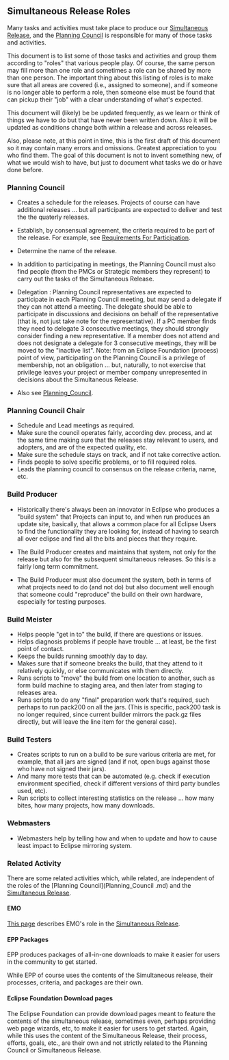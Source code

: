 ## Simultaneous Release Roles

Many tasks and activities must take place to produce our [Simultaneous
Release](../Simultaneous_Release.md), and the [Planning
Council](../Planning_Council.md) is responsible for many of those
tasks and activities.

This document is to list some of those tasks and activities and group
them according to "roles" that various people play. Of course, the same
person may fill more than one role and sometimes a role can be shared by
more than one person. The important thing about this listing of roles is
to make sure that all areas are covered (i.e., assigned to someone), and
if someone is no longer able to perform a role, then someone else must
be found that can pickup their "job" with a clear understanding of
what's expected.

This document will (likely) be be updated frequently, as we learn or
think of things we have to do but that have never been written down.
Also it will be updated as conditions change both within a release and
across releases.

Also, please note, at this point in time, this is the first draft of
this document so it may contain many errors and omissions. Greatest
appreciation to you who find them. The goal of this document is not to
invent something new, of what we would wish to have, but just to
document what tasks we do or have done before.

### Planning Council

-   Creates a schedule for the releases. Projects of course can have
    additional releases ... but all participants are expected to deliver
    and test the the quaterly releases.

<!-- -->

-   Establish, by consensual agreement, the criteria required to be part
    of the release. For example, see [Requirements For
    Participation](SimRel/Simultaneous_Release_Requirements.md).

<!-- -->

-   Determine the name of the release.

<!-- -->

-   In addition to participating in meetings, the Planning Council must
    also find people (from the PMCs or Strategic members they represent)
    to carry out the tasks of the Simultaneous Release.

<!-- -->

-   Delegation : Planning Council representatives are expected to
    participate in each Planning Council meeting, but may send a
    delegate if they can not attend a meeting. The delegate should be
    able to participate in discussions and decisions on behalf of the
    representative (that is, not just take note for the representative).
    If a PC member finds they need to delegate 3 consecutive meetings,
    they should strongly consider finding a new representative. If a
    member does not attend and does not designate a delegate for 3
    consecutive meetings, they will be moved to the "inactive list".
    Note: from an Eclipse Foundation (process) point of view,
    participating on the Planning Council is a privilege of membership,
    not an obligation ... but, naturally, to not exercise that privilege
    leaves your project or member company unrepresented in decisions
    about the Simultaneous Release.

<!-- -->

-   Also see [Planning_Council](Planning_Council.md).

### Planning Council Chair

-   Schedule and Lead meetings as required.
-   Make sure the council operates fairly, according dev. process, and
    at the same time making sure that the releases stay relevant to
    users, and adopters, and are of the expected quality, etc.
-   Make sure the schedule stays on track, and if not take corrective
    action.
-   Finds people to solve specific problems, or to fill required roles.
-   Leads the planning council to consensus on the release criteria,
    name, etc.

### Build Producer

-   Historically there's always been an innovator in Eclipse who
    produces a "build system" that Projects can input to, and when run
    produces an update site, basically, that allows a common place for
    all Eclipse Users to find the functionality they are looking for,
    instead of having to search all over eclipse and find all the bits
    and pieces that they require.

<!-- -->

-   The Build Producer creates and maintains that system, not only for
    the release but also for the subsequent simultaneous releases. So
    this is a fairly long term commitment.

<!-- -->

-   The Build Producer must also document the system, both in terms of
    what projects need to do (and not do) but also document well enough
    that someone could "reproduce" the build on their own hardware,
    especially for testing purposes.

### Build Meister

-   Helps people "get in to" the build, if there are questions or
    issues.
-   Helps diagnosis problems if people have trouble ... at least, be the
    first point of contact.
-   Keeps the builds running smoothly day to day.
-   Makes sure that if someone breaks the build, that they attend to it
    relatively quickly, or else communicates with them directly.
-   Runs scripts to "move" the build from one location to another, such
    as form build machine to staging area, and then later from staging
    to releases area.
-   Runs scripts to do any "final" preparation work that's required,
    such perhaps to run pack200 on all the jars. (This is specific,
    pack200 task is no longer required, since current builder mirrors
    the pack.gz files directly, but will leave the line item for the
    general case).

### Build Testers

-   Creates scripts to run on a build to be sure various criteria are
    met, for example, that all jars are signed (and if not, open bugs
    against those who have not signed their jars).
-   And many more tests that can be automated (e.g. check if execution
    environment specified, check if different versions of third party
    bundles used, etc).
-   Run scripts to collect interesting statistics on the release ... how
    many bites, how many projects, how many downloads.

### Webmasters

-   Webmasters help by telling how and when to update and how to cause
    least impact to Eclipse mirroring system.

### Related Activity

There are some related activities which, while related, are independent
of the roles of the [Planning Council](Planning_Council .md) and
the [Simultaneous Release](../Simultaneous_Release.md).

#### EMO

[This page](Simultaneous_Release_Roles_EMO.md)
describes EMO's role in the [Simultaneous
Release](../Simultaneous_Release.md).

#### EPP Packages

EPP produces packages of all-in-one downloads to make it easier for
users in the community to get started.

While EPP of course uses the contents of the Simultaneous release, their
processes, criteria, and packages are their own.

#### Eclipse Foundation Download pages

The Eclipse Foundation can provide download pages meant to feature the
contents of the simultaneous release, sometimes even, perhaps providing
web page wizards, etc, to make it easier for users to get started.
Again, while this uses the content of the Simultaneous Release, their
process, efforts, goals, etc., are their own and not strictly related to
the Planning Council or Simultaneous Release.
